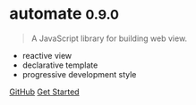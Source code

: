 <!-- ![logo](media/logo.png) -->

# automate <small>0.9.0</small>

> A JavaScript library for building web view.

- reactive view
- declarative template
- progressive development style

[GitHub](https://github.com/automatejs/automate)
[Get Started](quickstart.md)